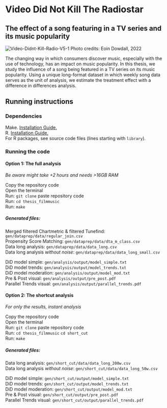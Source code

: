 # Video Did Not Kill The Radiostar
## The effect of a song featuring in a TV series and its music popularity
![Video-Didnt-Kill-Radio-V5-1](https://user-images.githubusercontent.com/98962990/210887465-22a32a09-0819-4d19-ab44-ccf97618ef06.png)
Photo credits: Eoin Dowdall, 2022

The changing way in which consumers discover music, especially with the use of technology, has an impact on music popularity. In this thesis, we study the influence of a song being featured in a TV series on its music popularity. Using a unique long-format dataset in which weekly song data serves as the unit of analysis, we estimate the treatment effect with a difference in differences analysis. 

## Running instructions
### Dependencies

Make. [Installation Guide.](http://tilburgsciencehub.com/setup/make)\
R. [Installation Guide.](http://tilburgsciencehub.com/setup/r/)\
For R packages, see source code files (lines starting with `library`).

### Running the code

#### Option 1: The full analysis
*Be aware might take +2 hours and needs >16GB RAM*

Copy the repository code\
Open the terminal\
Run: `git clone` paste repository code\
Run: `cd thesis_filmmusic`\
Run: `make`

##### Generated files:

Merged filtered Chartmetric & filtered Tunefind: `gen/dataprep/data/regular_join.csv`\
Propensity Score Matching: `gen/dataprep/data/dta_m_class.csv`\
Data long analysis: `gen/dataprep/data/data_long.csv`\
Data long analysis *without noise*: `gen/dataprep/data/data_long_small.csv`

DiD model simple: `gen/analysis/output/model_simple.txt`\
DiD model trends: `gen/analysis/output/model_trends.txt`\
DiD model moderation: `gen/analysis/output/model_mod.txt`\
Pre & Post visual: `gen/analysis/output/pre_post.pdf`\
Parallel Trends visual: `gen/analysis/output/parallel_trends.pdf`

#### Option 2: The shortcut analysis
*For only the results, instant analysis*

Copy the repository code\
Open the terminal\
Run: `git clone` paste repository code\
Run: `cd thesis_filmmusic` `cd short_cut`\
Run: `make`

##### Generated files:

Data long analysis: `gen/short_cut/data/data_long_200w.csv`\
Data long analysis *without noise*: `gen/short_cut/data/data_long_50w.csv`

DiD model simple: `gen/short_cut/output/model_simple.txt`\
DiD model trends: `gen/short_cut/output/model_trends.txt`\
DiD model moderation: `gen/short_cut/output/model_mod.txt`\
Pre & Post visual: `gen/short_cut/output/pre_post.pdf`\
Parallel Trends visual: `gen/short_cut/output/parallel_trends.pdf`
